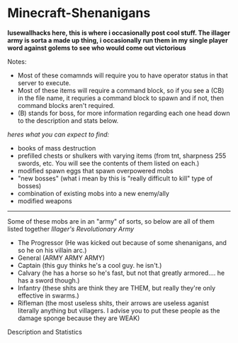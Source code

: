 # Minecraft-Shenanigans
**Iusewallhacks here, this is where i occasionally post cool stuff. The illager army is sorta a made up thing, i occasionally run them in my single player word against golems to see who would come out victorious**

Notes:
- Most of these comamnds will require you to have operator status in that server to execute.
- Most of these items will require a command block, so if you see a (CB) in the file name, it requries a command block to spawn and if not, then command blocks aren't required.
- (B) stands for boss, for more information regarding each one head down to the description and stats below.

_heres what you can expect to find:_
- books of mass destruction
- prefilled chests or shulkers with varying items (from tnt, sharpness 255 swords, etc. You will see the contents of them listed on each.)
- modified spawn eggs that spawn overpowered mobs
- "new bosses" (what i mean by this is "really difficult to kill" type of bosses)
- combination of existing mobs into a new enemy/ally
- modified weapons
---------------------------------------------------------------------------------

Some of these mobs are in an "army" of sorts, so below are all of them listed together
_Illager's Revolutionary Army_
- The Progressor (He was kicked out because of some shenanigans, and so he on his villain arc.)
- General (ARMY ARMY ARMY)
- Captain (this guy thinks he's a cool guy. he isn't.)
- Calvary (he has a horse so he's fast, but not that greatly armored.... he has a sword though.)
- Infantry (these shits are think they are THEM, but really they're only effective in swarms.)
- Rifleman (the most useless shits, their arrows are useless aganist literally anything but villagers. I advise you to put these people as the damage sponge because they are WEAK)

Description and Statistics
